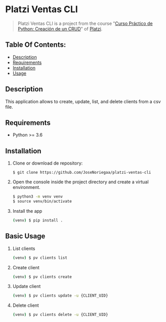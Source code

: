 # Platzi Ventas CLI
> Platzi Ventas CLI is a project from the course "[Curso Práctico de Python: Creación de un CRUD](https://platzi.com/clases/python-practico/)" of [Platzi](https://platzi.com/).

## Table Of Contents:
 - [Description](#description)
 - [Requirements](#requirements)
 - [Installation](#installation)
 - [Usage](#basic-usage)

## Description
This application allows to create, update, list, and delete clients from a csv file.

## Requirements
- Python >= 3.6

## Installation
1. Clone or download de repository:
    ```
    $ git clone https://github.com/JoseNoriegaa/platzi-ventas-cli
    ```

2. Open the console inside the project directory and create a virtual environment.
    ```bash
    $ python3 -m venv venv
    $ source venv/bin/activate
    ```

3. Install the app
    ```bash
    (venv) $ pip install .
    ```

## Basic Usage

1. List clients
    ```bash
    (venv) $ pv clients list
    ```

2. Create client
    ```bash
    (venv) $ pv clients create
    ```

3. Update client
    ```bash
    (venv) $ pv clients update -u {CLIENT_UID}
    ```

4. Delete client
    ```bash
    (venv) $ pv clients delete -u {CLIENT_UID}
    ```
